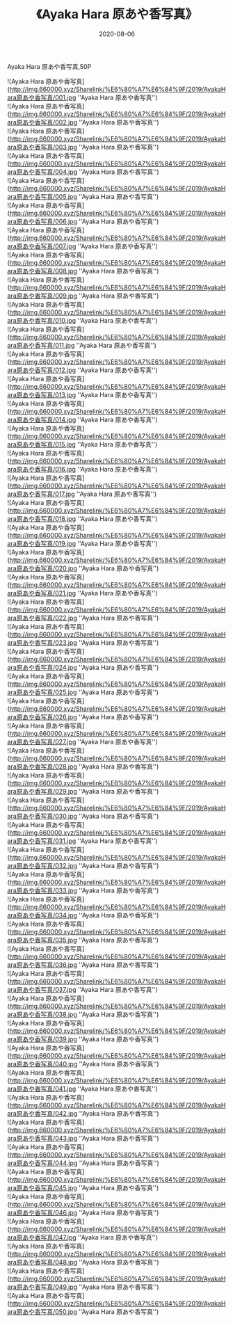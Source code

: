 ﻿---
layout: post
title:  《Ayaka Hara 原あや香写真》
date:   2020-08-06
img: http://img.660000.xyz/Sharelink/%E6%80%A7%E6%84%9F/2019/AyakaHara原あや香写真/000.jpg
categories: [美女, 性感, 泳衣]
---

Ayaka Hara 原あや香写真,50P

![Ayaka Hara 原あや香写真](http://img.660000.xyz/Sharelink/%E6%80%A7%E6%84%9F/2019/AyakaHara原あや香写真/001.jpg ''Ayaka Hara 原あや香写真'') <br>
![Ayaka Hara 原あや香写真](http://img.660000.xyz/Sharelink/%E6%80%A7%E6%84%9F/2019/AyakaHara原あや香写真/002.jpg ''Ayaka Hara 原あや香写真'') <br>
![Ayaka Hara 原あや香写真](http://img.660000.xyz/Sharelink/%E6%80%A7%E6%84%9F/2019/AyakaHara原あや香写真/003.jpg ''Ayaka Hara 原あや香写真'') <br>
![Ayaka Hara 原あや香写真](http://img.660000.xyz/Sharelink/%E6%80%A7%E6%84%9F/2019/AyakaHara原あや香写真/004.jpg ''Ayaka Hara 原あや香写真'') <br>
![Ayaka Hara 原あや香写真](http://img.660000.xyz/Sharelink/%E6%80%A7%E6%84%9F/2019/AyakaHara原あや香写真/005.jpg ''Ayaka Hara 原あや香写真'') <br>
![Ayaka Hara 原あや香写真](http://img.660000.xyz/Sharelink/%E6%80%A7%E6%84%9F/2019/AyakaHara原あや香写真/006.jpg ''Ayaka Hara 原あや香写真'') <br>
![Ayaka Hara 原あや香写真](http://img.660000.xyz/Sharelink/%E6%80%A7%E6%84%9F/2019/AyakaHara原あや香写真/007.jpg ''Ayaka Hara 原あや香写真'') <br>
![Ayaka Hara 原あや香写真](http://img.660000.xyz/Sharelink/%E6%80%A7%E6%84%9F/2019/AyakaHara原あや香写真/008.jpg ''Ayaka Hara 原あや香写真'') <br>
![Ayaka Hara 原あや香写真](http://img.660000.xyz/Sharelink/%E6%80%A7%E6%84%9F/2019/AyakaHara原あや香写真/009.jpg ''Ayaka Hara 原あや香写真'') <br>
![Ayaka Hara 原あや香写真](http://img.660000.xyz/Sharelink/%E6%80%A7%E6%84%9F/2019/AyakaHara原あや香写真/010.jpg ''Ayaka Hara 原あや香写真'') <br>
![Ayaka Hara 原あや香写真](http://img.660000.xyz/Sharelink/%E6%80%A7%E6%84%9F/2019/AyakaHara原あや香写真/011.jpg ''Ayaka Hara 原あや香写真'') <br>
![Ayaka Hara 原あや香写真](http://img.660000.xyz/Sharelink/%E6%80%A7%E6%84%9F/2019/AyakaHara原あや香写真/012.jpg ''Ayaka Hara 原あや香写真'') <br>
![Ayaka Hara 原あや香写真](http://img.660000.xyz/Sharelink/%E6%80%A7%E6%84%9F/2019/AyakaHara原あや香写真/013.jpg ''Ayaka Hara 原あや香写真'') <br>
![Ayaka Hara 原あや香写真](http://img.660000.xyz/Sharelink/%E6%80%A7%E6%84%9F/2019/AyakaHara原あや香写真/014.jpg ''Ayaka Hara 原あや香写真'') <br>
![Ayaka Hara 原あや香写真](http://img.660000.xyz/Sharelink/%E6%80%A7%E6%84%9F/2019/AyakaHara原あや香写真/015.jpg ''Ayaka Hara 原あや香写真'') <br>
![Ayaka Hara 原あや香写真](http://img.660000.xyz/Sharelink/%E6%80%A7%E6%84%9F/2019/AyakaHara原あや香写真/016.jpg ''Ayaka Hara 原あや香写真'') <br>
![Ayaka Hara 原あや香写真](http://img.660000.xyz/Sharelink/%E6%80%A7%E6%84%9F/2019/AyakaHara原あや香写真/017.jpg ''Ayaka Hara 原あや香写真'') <br>
![Ayaka Hara 原あや香写真](http://img.660000.xyz/Sharelink/%E6%80%A7%E6%84%9F/2019/AyakaHara原あや香写真/018.jpg ''Ayaka Hara 原あや香写真'') <br>
![Ayaka Hara 原あや香写真](http://img.660000.xyz/Sharelink/%E6%80%A7%E6%84%9F/2019/AyakaHara原あや香写真/019.jpg ''Ayaka Hara 原あや香写真'') <br>
![Ayaka Hara 原あや香写真](http://img.660000.xyz/Sharelink/%E6%80%A7%E6%84%9F/2019/AyakaHara原あや香写真/020.jpg ''Ayaka Hara 原あや香写真'') <br>
![Ayaka Hara 原あや香写真](http://img.660000.xyz/Sharelink/%E6%80%A7%E6%84%9F/2019/AyakaHara原あや香写真/021.jpg ''Ayaka Hara 原あや香写真'') <br>
![Ayaka Hara 原あや香写真](http://img.660000.xyz/Sharelink/%E6%80%A7%E6%84%9F/2019/AyakaHara原あや香写真/022.jpg ''Ayaka Hara 原あや香写真'') <br>
![Ayaka Hara 原あや香写真](http://img.660000.xyz/Sharelink/%E6%80%A7%E6%84%9F/2019/AyakaHara原あや香写真/023.jpg ''Ayaka Hara 原あや香写真'') <br>
![Ayaka Hara 原あや香写真](http://img.660000.xyz/Sharelink/%E6%80%A7%E6%84%9F/2019/AyakaHara原あや香写真/024.jpg ''Ayaka Hara 原あや香写真'') <br>
![Ayaka Hara 原あや香写真](http://img.660000.xyz/Sharelink/%E6%80%A7%E6%84%9F/2019/AyakaHara原あや香写真/025.jpg ''Ayaka Hara 原あや香写真'') <br>
![Ayaka Hara 原あや香写真](http://img.660000.xyz/Sharelink/%E6%80%A7%E6%84%9F/2019/AyakaHara原あや香写真/026.jpg ''Ayaka Hara 原あや香写真'') <br>
![Ayaka Hara 原あや香写真](http://img.660000.xyz/Sharelink/%E6%80%A7%E6%84%9F/2019/AyakaHara原あや香写真/027.jpg ''Ayaka Hara 原あや香写真'') <br>
![Ayaka Hara 原あや香写真](http://img.660000.xyz/Sharelink/%E6%80%A7%E6%84%9F/2019/AyakaHara原あや香写真/028.jpg ''Ayaka Hara 原あや香写真'') <br>
![Ayaka Hara 原あや香写真](http://img.660000.xyz/Sharelink/%E6%80%A7%E6%84%9F/2019/AyakaHara原あや香写真/029.jpg ''Ayaka Hara 原あや香写真'') <br>
![Ayaka Hara 原あや香写真](http://img.660000.xyz/Sharelink/%E6%80%A7%E6%84%9F/2019/AyakaHara原あや香写真/030.jpg ''Ayaka Hara 原あや香写真'') <br>
![Ayaka Hara 原あや香写真](http://img.660000.xyz/Sharelink/%E6%80%A7%E6%84%9F/2019/AyakaHara原あや香写真/031.jpg ''Ayaka Hara 原あや香写真'') <br>
![Ayaka Hara 原あや香写真](http://img.660000.xyz/Sharelink/%E6%80%A7%E6%84%9F/2019/AyakaHara原あや香写真/032.jpg ''Ayaka Hara 原あや香写真'') <br>
![Ayaka Hara 原あや香写真](http://img.660000.xyz/Sharelink/%E6%80%A7%E6%84%9F/2019/AyakaHara原あや香写真/033.jpg ''Ayaka Hara 原あや香写真'') <br>
![Ayaka Hara 原あや香写真](http://img.660000.xyz/Sharelink/%E6%80%A7%E6%84%9F/2019/AyakaHara原あや香写真/034.jpg ''Ayaka Hara 原あや香写真'') <br>
![Ayaka Hara 原あや香写真](http://img.660000.xyz/Sharelink/%E6%80%A7%E6%84%9F/2019/AyakaHara原あや香写真/035.jpg ''Ayaka Hara 原あや香写真'') <br>
![Ayaka Hara 原あや香写真](http://img.660000.xyz/Sharelink/%E6%80%A7%E6%84%9F/2019/AyakaHara原あや香写真/036.jpg ''Ayaka Hara 原あや香写真'') <br>
![Ayaka Hara 原あや香写真](http://img.660000.xyz/Sharelink/%E6%80%A7%E6%84%9F/2019/AyakaHara原あや香写真/037.jpg ''Ayaka Hara 原あや香写真'') <br>
![Ayaka Hara 原あや香写真](http://img.660000.xyz/Sharelink/%E6%80%A7%E6%84%9F/2019/AyakaHara原あや香写真/038.jpg ''Ayaka Hara 原あや香写真'') <br>
![Ayaka Hara 原あや香写真](http://img.660000.xyz/Sharelink/%E6%80%A7%E6%84%9F/2019/AyakaHara原あや香写真/039.jpg ''Ayaka Hara 原あや香写真'') <br>
![Ayaka Hara 原あや香写真](http://img.660000.xyz/Sharelink/%E6%80%A7%E6%84%9F/2019/AyakaHara原あや香写真/040.jpg ''Ayaka Hara 原あや香写真'') <br>
![Ayaka Hara 原あや香写真](http://img.660000.xyz/Sharelink/%E6%80%A7%E6%84%9F/2019/AyakaHara原あや香写真/041.jpg ''Ayaka Hara 原あや香写真'') <br>
![Ayaka Hara 原あや香写真](http://img.660000.xyz/Sharelink/%E6%80%A7%E6%84%9F/2019/AyakaHara原あや香写真/042.jpg ''Ayaka Hara 原あや香写真'') <br>
![Ayaka Hara 原あや香写真](http://img.660000.xyz/Sharelink/%E6%80%A7%E6%84%9F/2019/AyakaHara原あや香写真/043.jpg ''Ayaka Hara 原あや香写真'') <br>
![Ayaka Hara 原あや香写真](http://img.660000.xyz/Sharelink/%E6%80%A7%E6%84%9F/2019/AyakaHara原あや香写真/044.jpg ''Ayaka Hara 原あや香写真'') <br>
![Ayaka Hara 原あや香写真](http://img.660000.xyz/Sharelink/%E6%80%A7%E6%84%9F/2019/AyakaHara原あや香写真/045.jpg ''Ayaka Hara 原あや香写真'') <br>
![Ayaka Hara 原あや香写真](http://img.660000.xyz/Sharelink/%E6%80%A7%E6%84%9F/2019/AyakaHara原あや香写真/046.jpg ''Ayaka Hara 原あや香写真'') <br>
![Ayaka Hara 原あや香写真](http://img.660000.xyz/Sharelink/%E6%80%A7%E6%84%9F/2019/AyakaHara原あや香写真/047.jpg ''Ayaka Hara 原あや香写真'') <br>
![Ayaka Hara 原あや香写真](http://img.660000.xyz/Sharelink/%E6%80%A7%E6%84%9F/2019/AyakaHara原あや香写真/048.jpg ''Ayaka Hara 原あや香写真'') <br>
![Ayaka Hara 原あや香写真](http://img.660000.xyz/Sharelink/%E6%80%A7%E6%84%9F/2019/AyakaHara原あや香写真/049.jpg ''Ayaka Hara 原あや香写真'') <br>
![Ayaka Hara 原あや香写真](http://img.660000.xyz/Sharelink/%E6%80%A7%E6%84%9F/2019/AyakaHara原あや香写真/050.jpg ''Ayaka Hara 原あや香写真'') <br>
